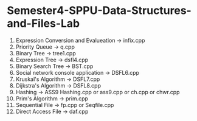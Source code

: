 # Semester4-SPPU-Data-Structures-and-Files-Lab
1) Expression Conversion and Evalueation  -> infix.cpp
2) Priority Queue  -> q.cpp
3) Binary Tree  -> tree1.cpp
4) Expression Tree  -> dsfl4.cpp
5) Binary Search Tree  -> BST.cpp
6) Social network console application  -> DSFL6.cpp
7) Kruskal's Algorithm  ->  DSFL7.cpp
8) Dijkstra's Algorithm  ->  DSFL8.cpp
9) Hashing  -> ASS9 Hashing.cpp or ass9.cpp or ch.cpp or chwr.cpp
10) Prim's Algorithm  -> prim.cpp
11) Sequential File  -> fp.cpp or Seqfile.cpp
12) Direct Access File  -> daf.cpp
